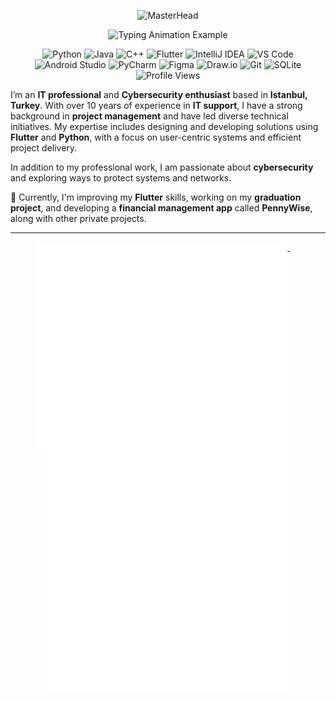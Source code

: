 <p align="center">
  <img src="https://i.imgur.com/rrnIqDe.gif" alt="MasterHead">
</p>

<p align="center">
  <img src="https://readme-typing-svg.demolab.com/?lines=Ahmet%20Abed;Hello%20everyone&font=Fira%20Code&center=true&width=500&height=70&duration=3000&pause=1000&color=ffffff" alt="Typing Animation Example">
</p>

<p align="center" style="margin-top: 0; margin-bottom: 10px;">
  <img src="https://img.shields.io/badge/Code-Python-informational?style=flat&logo=python&logoColor=white&color=red" alt="Python">
  <img src="https://img.shields.io/badge/Code-Java-informational?style=flat&logo=java&logoColor=white&color=red" alt="Java">
  <img src="https://img.shields.io/badge/Code-C++-informational?style=flat&logo=cplusplus&logoColor=white&color=red" alt="C++">
  <img src="https://img.shields.io/badge/Framework-Flutter-informational?style=flat&logo=flutter&logoColor=white&color=red" alt="Flutter">
  <img src="https://img.shields.io/badge/Editor-IntelliJ_IDEA-informational?style=flat&logo=intellij-idea&logoColor=white&color=red" alt="IntelliJ IDEA">
  <img src="https://img.shields.io/badge/Tools-VS_Code-informational?style=flat&logo=visual-studio-code&logoColor=white&color=red" alt="VS Code">
  <img src="https://img.shields.io/badge/Tools-Android_Studio-informational?style=flat&logo=android-studio&logoColor=white&color=red" alt="Android Studio">
  <img src="https://img.shields.io/badge/Tools-PyCharm-informational?style=flat&logo=pycharm&logoColor=white&color=red" alt="PyCharm">
  <img src="https://img.shields.io/badge/Tools-Figma-informational?style=flat&logo=figma&logoColor=white&color=red" alt="Figma">
  <img src="https://img.shields.io/badge/Tools-Draw_IO-informational?style=flat&logo=draw.io&logoColor=white&color=red" alt="Draw.io">
  <img src="https://img.shields.io/badge/Tools-Git-informational?style=flat&logo=git&logoColor=white&color=red" alt="Git">
  <img src="https://img.shields.io/badge/Database-SQLite-informational?style=flat&logo=sqlite&logoColor=white&color=red" alt="SQLite">
  <img src="https://komarev.com/ghpvc/?username=sadmaxie&color=red" alt="Profile Views">
</p>

I’m an **IT professional** and **Cybersecurity enthusiast** based in **Istanbul, Turkey**. With over 10 years of experience in **IT support**, I have a strong background in **project management** and have led diverse technical initiatives. My expertise includes designing and developing solutions using **Flutter** and **Python**, with a focus on user-centric systems and efficient project delivery.

In addition to my professional work, I am passionate about **cybersecurity** and exploring ways to protect systems and networks.

🌱 Currently, I'm improving my **Flutter** skills, working on my **graduation project**, and developing a **financial management app** called **PennyWise**, along with other private projects.

---

<p align="center">
  <a href="#">
    <img width="400" align="top" src="github-metrics-left.svg" alt="Left GitHub Metrics" />
  </a>
  &emsp;
  <a href="#">
    <img width="400" align="top" src="github-metrics-right.svg" alt="Right GitHub Metrics" />
  </a>
</p>
